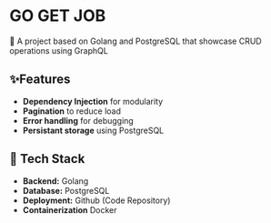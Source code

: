 # GO GET JOB

🚀 A project based on Golang and PostgreSQL that showcase CRUD operations using GraphQL

## ✨Features

- **Dependency Injection** for modularity
- **Pagination** to reduce load
- **Error handling** for debugging
- **Persistant storage** using PostgreSQL
<!-- - **API creation and consumption** using Golang and GraphQL -->

## 📌 Tech Stack

<!-- - 🖥️ **Frontend:** HTML, CSS, Golang -->

- **Backend:** Golang
- **Database:** PostgreSQL
- **Deployment:** Github (Code Repository)
- **Containerization** Docker
